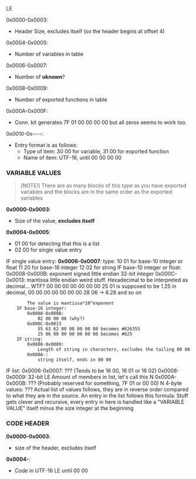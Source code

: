 LE

0x0000-0x0003:
- Header Size, excludes itself (so the header begins at offset 4)

  
0x0004-0x0005:
- Number of variables in table
  
    
0x0006-0x0007:
- Number of **uknown**?

    
0x0008-0x0009:
- Number of exported functions in table

    
0x000A-0x000F:
- Conn. kit generates
    7F 01 00 00 00 00
    but all zeros seems to work too.


0x0010-0x----:
- Entry format is as follows:
    - Type of item:
        30 00 for variable,
        31 00 for exported function
    - Name of item:
        UTF-16, until 00 00 00 00


### VARIABLE VALUES
>[NOTE!]
>There are as many blocks of this type as you have exported variables and the blocks are in the same order as the exported variables

**0x0000-0x0003**:
- Size of the value, **excludes itself**

**0x0004-0x0005**:
- 01 00 for detecting that this is a list
- 02 00 for single value entry

IF single value entry:
    **0x0006-0x0007**:
        type:
            10 01 for base-10 integer or float
            11 20 for base-16 integer
            12 02 for string
        IF base-10 integer or float:
            0x0008-0x000B:
                exponent
                signed little endian 32-bit integer
            0x000C-0x0013:
                mantissa
                little endian weird stuff. Hexadecimal to be interpreted as decimal... WTF?
                00 00 00 00 00 00 00 25 01 is supposed to be 1.25 in decimal,
                00 00 00 00 00 00 00 28 06 -> 6.28 and so on
               
            The value is mantissa*10^exponent
        IF base-16 integer:
            0x0008-0x000B:
                02 00 00 00 (why?)
            0x000C-0x0013
                55 63 62 00 00 00 00 00 becomes #626355
                25 06 00 00 00 00 00 00 becomes #625
        IF string:
            0x0008-0x0009:
                Length of string in characters, excludes the tailing 00 00
            0x000A-:
                string itself, ends in 00 00
IF list:
    0x0006-0x0007:
        ??? (Tends to be 16 00, 16 01 or 16 02)
    0x0008-0x0009:
        32-bit LE
        Amount of members in list, let's call this N
    0x000A-0x000B:
        ??? (Probably reserved for something, 7F 01 or 00 00)
    N 4-byte values:
        ???
    Actual list of values follows, they are in reverse order compared to what
    they are in the source.
    An entry in the list follows this formula:
        Stuff gets clever and recursive, every entry in here is handled like a
        "VARIABLE VALUE" itself minus the size integer at the beginning

        

### CODE HEADER
**0x0000-0x0003**:
- size of the header, excludes itself


**0x0004-**:
- Code in UTF-16 LE until 00 00



